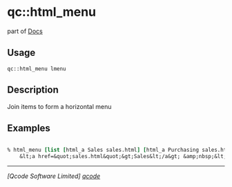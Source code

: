 qc::html_menu
=============

part of [Docs](.)

Usage
-----
`qc::html_menu lmenu`

Description
-----------
Join items to form a horizontal menu

Examples
--------
```tcl

% html_menu [list [html_a Sales sales.html] [html_a Purchasing sales.html] [html_a Accounts sales.html]]
    &lt;a href=&quot;sales.html&quot;&gt;Sales&lt;/a&gt; &amp;nbsp;&lt;b&gt;|&lt;/b&gt;&amp;nbsp; &lt;a href=&quot;sales.html&quot;&gt;Purchasing&lt;/a&gt; &amp;nbsp;&lt;b&gt;|&lt;/b&gt;&amp;nbsp; &lt;a href=&quot;sales.html&quot;&gt;Accounts&lt;/a&gt;

```

----------------------------------
*[Qcode Software Limited] [qcode]*

[qcode]: http://www.qcode.co.uk "Qcode Software"